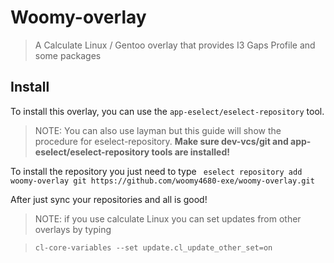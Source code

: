# Woomy-overlay
> A Calculate Linux / Gentoo overlay that provides I3 Gaps Profile and some packages 
## Install
To install this overlay, you can use the `app-eselect/eselect-repository` tool.
> NOTE: You can also use layman but this guide will show the procedure for eselect-repository.
**Make sure dev-vcs/git and app-eselect/eselect-repository tools are installed!**

To install the repository you just need to type ```
eselect repository add woomy-overlay git https://github.com/woomy4680-exe/woomy-overlay.git```

After just sync your repositories and all is good! 

> NOTE: if you use calculate Linux you can set updates from other overlays by typing 

> ```cl-core-variables --set update.cl_update_other_set=on```
